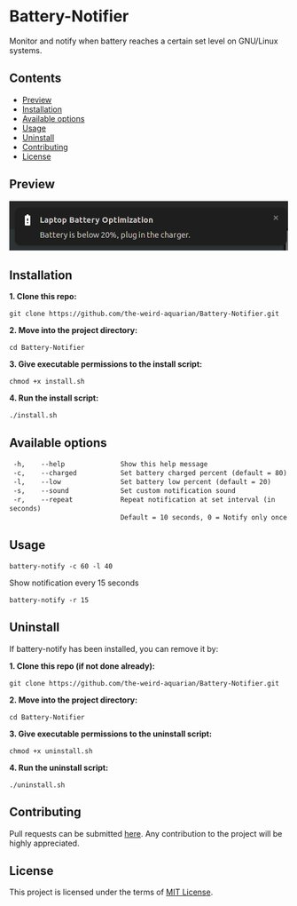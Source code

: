 # Battery-Notifier

Monitor and notify when battery reaches a certain set level on GNU/Linux systems.



## Contents
- [Preview](#preview)
- [Installation](#installation)
- [Available options](#available-options)
- [Usage](#usage)
- [Uninstall](#uninstall)
- [Contributing](#contributing)
- [License](#license)



## Preview
![widget-factory](/images/preview.png?raw=true)



## Installation
**1. Clone this repo:**
```
git clone https://github.com/the-weird-aquarian/Battery-Notifier.git
```

**2. Move into the project directory:**
```
cd Battery-Notifier
```

**3. Give executable permissions to the install script:**
```
chmod +x install.sh
```

**4. Run the install script:**
```
./install.sh
```



## Available options
```
 -h,    --help              Show this help message
 -c,    --charged           Set battery charged percent (default = 80)
 -l,    --low               Set battery low percent (default = 20)
 -s,    --sound             Set custom notification sound
 -r,    --repeat            Repeat notification at set interval (in seconds)
                            Default = 10 seconds, 0 = Notify only once
```



## Usage
```
battery-notify -c 60 -l 40
```

Show notification every 15 seconds
```
battery-notify -r 15
```



## Uninstall
If battery-notify has been installed, you can remove it by:

**1. Clone this repo (if not done already):**
```
git clone https://github.com/the-weird-aquarian/Battery-Notifier.git
```

**2. Move into the project directory:**
```
cd Battery-Notifier
```

**3. Give executable permissions to the uninstall script:**
```
chmod +x uninstall.sh
```

**4. Run the uninstall script:**
```
./uninstall.sh
```



## Contributing
Pull requests can be submitted [here](https://github.com/the-weird-aquarian/Battery-Notifier/pulls). Any contribution to the project will be highly appreciated.



## License
This project is licensed under the terms of [MIT License](https://github.com/the-weird-aquarian/Battery-Notifier/blob/main/LICENSE).